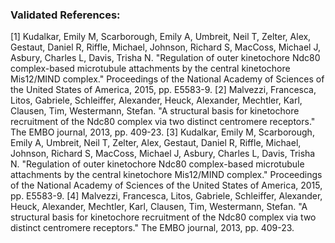 ### Validated References: 
[1] Kudalkar, Emily M, Scarborough, Emily A, Umbreit, Neil T, Zelter, Alex, Gestaut, Daniel R, Riffle, Michael, Johnson, Richard S, MacCoss, Michael J, Asbury, Charles L, Davis, Trisha N. "Regulation of outer kinetochore Ndc80 complex-based microtubule attachments by the central kinetochore Mis12/MIND complex." Proceedings of the National Academy of Sciences of the United States of America, 2015, pp. E5583-9.
[2] Malvezzi, Francesca, Litos, Gabriele, Schleiffer, Alexander, Heuck, Alexander, Mechtler, Karl, Clausen, Tim, Westermann, Stefan. "A structural basis for kinetochore recruitment of the Ndc80 complex via two distinct centromere receptors." The EMBO journal, 2013, pp. 409-23.
[3] Kudalkar, Emily M, Scarborough, Emily A, Umbreit, Neil T, Zelter, Alex, Gestaut, Daniel R, Riffle, Michael, Johnson, Richard S, MacCoss, Michael J, Asbury, Charles L, Davis, Trisha N. "Regulation of outer kinetochore Ndc80 complex-based microtubule attachments by the central kinetochore Mis12/MIND complex." Proceedings of the National Academy of Sciences of the United States of America, 2015, pp. E5583-9.
[4] Malvezzi, Francesca, Litos, Gabriele, Schleiffer, Alexander, Heuck, Alexander, Mechtler, Karl, Clausen, Tim, Westermann, Stefan. "A structural basis for kinetochore recruitment of the Ndc80 complex via two distinct centromere receptors." The EMBO journal, 2013, pp. 409-23.
